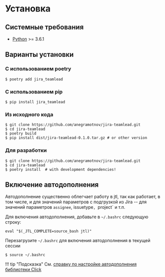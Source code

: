 # Установка

## Системные требования

* [Python](https://www.python.org/) >= 3.6.1

## Варианты установки

### С использованием poetry

    $ poetry add jira_teamlead

### С использованием pip

    $ pip install jira_teamlead

### Из исходного кода

    $ git clone https://github.com/anegramotnov/jira-teamlead.git
    $ cd jira-teamlead
    $ poetry build
    $ pip install dist/jira-teamlead-0.1.0.tar.gz # or other version

### Для разработки

    $ git clone https://github.com/anegramotnov/jira-teamlead.git
    $ cd jira-teamlead
    $ poetry install  # with development dependencies!

## Включение автодополнения

Автодополнение существенно облегчает работу в jtl, так как работает,
в том числе, и для значений параметров с подгрузкой из Jira -- для значений
параметров `assignee`, issuetype`, `project` и т.п.

Для включения автодополнения, добавьте в `~/.bashrc` следующую строку:

    eval "$(_JTL_COMPLETE=source_bash jtl)"

Перезагрузите `~/.bashrc` для включения автодополнения в текущей сессии

    $ source ~/.bashrc

!!! tip "Подсказка"
    См. [справку по настройке автодополнения библиотеки Click](https://click.palletsprojects.com/en/7.x/bashcomplete/#activation)

